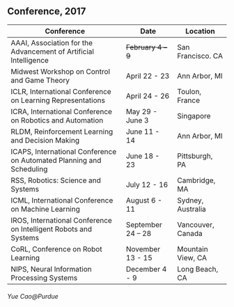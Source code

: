## Conference, 2017

| Conference        | Date           | Location  |
| ------------- |---------------| -----|
| AAAI, Association for the Advancement of Artificial Intelligence  | <del>February 4 – 9<del> | San Francisco. CA |
| Midwest Workshop on Control and Game Theory        |   April 22 - 23           |      Ann Arbor, MI             |
| ICLR, International Conference on Learning Representations         |  April 24 - 26       |   Toulon, France    |
| ICRA, International Conference on Robotics and Automation      | May 29 - June 3   | Singapore |
|  RLDM, Reinforcement Learning and Decision Making   |   June 11 - 14   |  Ann Arbor, MI      |
| ICAPS,  International Conference on Automated Planning and Scheduling |    June 18 - 23   |  Pittsburgh, PA  |
| RSS, Robotics: Science and Systems | July 12 - 16      |    Cambridge, MA |
| ICML,  International Conference on Machine Learning       | August 6 - 11        |   Sydney, Australia      |
| IROS, International Conference on Intelligent Robots and Systems |   September 24 – 28    |Vancouver, Canada    |
| CoRL, Conference on Robot Learning |November 13 - 15 | Mountain View, CA|
| NIPS, Neural Information Processing Systems        |December 4 - 9|  Long Beach, CA |








###### Yue Cao@Purdue
